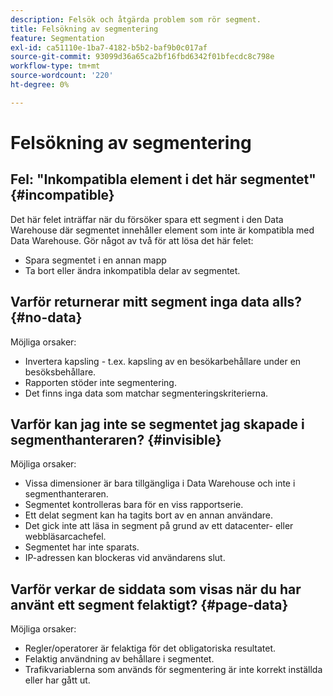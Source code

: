 ```yaml
---
description: Felsök och åtgärda problem som rör segment.
title: Felsökning av segmentering
feature: Segmentation
exl-id: ca51110e-1ba7-4182-b5b2-baf9b0c017af
source-git-commit: 93099d36a65ca2bf16fbd6342f01bfecdc8c798e
workflow-type: tm+mt
source-wordcount: '220'
ht-degree: 0%

---
```


# Felsökning av segmentering

## Fel: &quot;Inkompatibla element i det här segmentet&quot; {#incompatible}

Det här felet inträffar när du försöker spara ett segment i den Data Warehouse där segmentet innehåller element som inte är kompatibla med Data Warehouse. Gör något av två för att lösa det här felet:

* Spara segmentet i en annan mapp
* Ta bort eller ändra inkompatibla delar av segmentet.

## Varför returnerar mitt segment inga data alls? {#no-data}

Möjliga orsaker:

* Invertera kapsling - t.ex. kapsling av en besökarbehållare under en besöksbehållare.
* Rapporten stöder inte segmentering.
* Det finns inga data som matchar segmenteringskriterierna.

## Varför kan jag inte se segmentet jag skapade i segmenthanteraren? {#invisible}

Möjliga orsaker:

* Vissa dimensioner är bara tillgängliga i Data Warehouse och inte i segmenthanteraren.
* Segmentet kontrolleras bara för en viss rapportserie.
* Ett delat segment kan ha tagits bort av en annan användare.
* Det gick inte att läsa in segment på grund av ett datacenter- eller webbläsarcachefel.
* Segmentet har inte sparats.
* IP-adressen kan blockeras vid användarens slut.

## Varför verkar de siddata som visas när du har använt ett segment felaktigt? {#page-data}

Möjliga orsaker:

* Regler/operatorer är felaktiga för det obligatoriska resultatet.
* Felaktig användning av behållare i segmentet.
* Trafikvariablerna som används för segmentering är inte korrekt inställda eller har gått ut.
